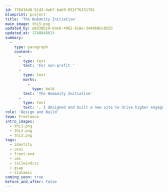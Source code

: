 ```yaml
---
id: f7841648-51d3-4eb7-bab9-852f76151701
blueprint: project
title: 'The Humanity Initiative'
main_image: thi5.png
updated_by: e8d38b19-bde9-4962-b28e-344068bc855b
updated_at: 1740848813
summary:
  -
    type: paragraph
    content:
      -
        type: text
        text: 'For non-profit '
      -
        type: text
        marks:
          -
            type: bold
        text: 'The Humanity Initiative'
      -
        type: text
        text: ', I designed and built a new site to drive higher engagement with their unique blend of content and archive of inspiring commencement speeches.'
role: 'Design and Build'
team: Freelance
intro_images:
  - thi1.png
  - thi2.png
  - thi3.png
tags:
  - identity
  - uxui
  - front-end
  - cms
  - tailwindcss
  - gsap
  - statamic
coming_soon: true
before_and_after: false
---
```

